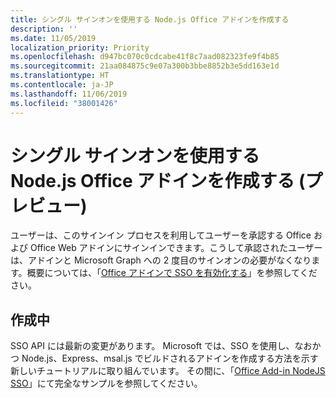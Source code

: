 ```yaml
---
title: シングル サインオンを使用する Node.js Office アドインを作成する
description: ''
ms.date: 11/05/2019
localization_priority: Priority
ms.openlocfilehash: d947bc070c0cdcabe41f8c7aad082323fe9f4b85
ms.sourcegitcommit: 21aa084875c9e07a300b3bbe8852b3e5dd163e1d
ms.translationtype: HT
ms.contentlocale: ja-JP
ms.lasthandoff: 11/06/2019
ms.locfileid: "38001426"
---
```

# <a name="create-a-nodejs-office-add-in-that-uses-single-sign-on-preview"></a>シングル サインオンを使用する Node.js Office アドインを作成する (プレビュー)

ユーザーは、このサインイン プロセスを利用してユーザーを承認する Office および Office Web アドインにサインインできます。こうして承認されたユーザーは、アドインと Microsoft Graph への 2 度目のサインオンの必要がなくなります。概要については、「[Office アドインで SSO を有効化する](sso-in-office-add-ins.md)」を参照してください。

## <a name="under-construction"></a>作成中

SSO API には最新の変更があります。 Microsoft では、SSO を使用し、なおかつ Node.js、Express、msal.js でビルドされるアドインを作成する方法を示す新しいチュートリアルに取り組んでいます。 その間に、「[Office Add-in NodeJS SSO](https://github.com/officedev/office-add-in-nodejs-sso)」にて完全なサンプルを参照してください。
